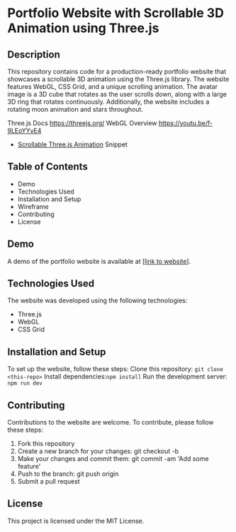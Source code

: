 # Portfolio Website with Scrollable 3D Animation using Three.js



## Description
This repository contains code for a production-ready portfolio website that showcases a scrollable 3D animation using the Three.js library. The website features WebGL, CSS Grid, and a unique scrolling animation. The avatar image is a 3D cube that rotates as the user scrolls down, along with a large 3D ring that rotates continuously. Additionally, the website includes a rotating moon animation and stars throughout.

Three.js Docs https://threejs.org/
WebGL Overview https://youtu.be/f-9LEoYYvE4


- [Scrollable Three.js Animation](https://fireship.io/snippets/threejs-scrollbar-animation) Snippet

## Table of Contents 
- Demo 
- Technologies Used 
- Installation and Setup 
- Wireframe 
- Contributing 
- License

## Demo 
A demo of the portfolio website is available at [[link to website](https://ecbjrdev.xyz/)]. 

## Technologies Used
The website was developed using the following technologies:
- Three.js
- WebGL
- CSS Grid



## Installation and Setup
To set up the website, follow these steps:
Clone this repository: `git clone <this-repo>`
Install dependencies:`npm install`
Run the development server: `npm run dev`

## Contributing 
Contributions to the website are welcome. To contribute, please follow these steps:
1. Fork this repository
2. Create a new branch for your changes: git checkout -b <branch-name>
3. Make your changes and commit them: git commit -am 'Add some feature'
4. Push to the branch: git push origin <branch-name>
5. Submit a pull request

## License 
 This project is licensed under the MIT License.
